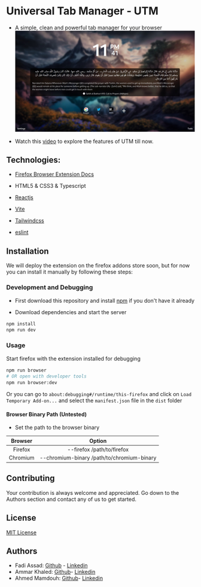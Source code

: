 # Universal Tab Manager - UTM

- A simple, clean and powerful tab manager for your browser
![](/public/screenforreadme.jpg)


- Watch this [video]() to explore the features of UTM till now.

## Technologies:

- [Firefox Browser Extension Docs](https://developer.mozilla.org/en-US/docs/Mozilla/Add-ons/WebExtensions)
- HTML5 & CSS3 & Typescript

- [Reactjs](https://react.dev/)
- [Vite](https://vitejs.dev/)
- [Tailwindcss](https://tailwindcss.com/)
- [eslint](https://eslint.org/)

## Installation

We will deploy the extension on the firefox addons store soon, but for now you can install it manually by following these steps:

### Development and Debugging

- First download this repository and install [npm](https://www.npmjs.com/) if you don't have it already

- Download dependencies and start the server

```bash
npm install
npm run dev
```

### Usage

Start firefox with the extension installed for debugging

```bash
npm run browser
# OR open with developer tools
npm run browser:dev
```

Or
you can go to `about:debugging#/runtime/this-firefox` and click on `Load Temporary Add-on...` and select the `manifest.json` file in the `dist` folder

#### Browser Binary Path (Untested)

- Set the path to the browser binary

| Browser  | Option                                     |
| :------: | :-----------------------------------------: |
| Firefox  | --firefox /path/to/firefox                 |
| Chromium | --chromium-binary /path/to/chromium-binary |

## Contributing

Your contribution is always welcome and appreciated. Go down to the Authors section and contact any of us to get started.

## License

[MIT License](https://choosealicense.com/licenses/mit/)

## Authors

- Fadi Assad: [Github](https://github.com/Davenchy) - [Linkedin](https://www.linkedin.com/in/fadi-asaad/
)
- Ammar Khaled: [Github](https://github.com/Ammar-Khaled)- [Linkedin](https://www.linkedin.com/in/ammar-khaled-895aa823b/)
- Ahmed Mamdouh: [Github](https://github.com/Ahmed-D007A)- [Linkedin](https://www.linkedin.com/in/ahmed-mamdouh-884805261/)